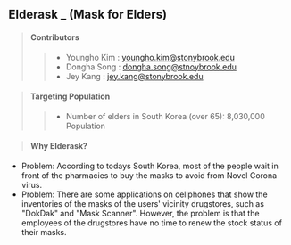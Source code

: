 ## Elderask _ (Mask for Elders)

> #### Contributors
> > - Youngho Kim : youngho.kim@stonybrook.edu
> > - Dongha Song : dongha.song@stnoybrook.edu
> > - Jey Kang    : jey.kang@stonybrook.edu


> #### Targeting Population
> > * Number of elders in South Korea (over 65): 8,030,000 Population

> #### Why Elderask?
   - Problem: According to todays South Korea, most of the people wait in front of the pharmacies to buy the masks to avoid from Novel Corona virus.
   - Problem: There are some applications on cellphones that show the inventories of the masks of the users' vicinity drugstores, such as "DokDak" and "Mask Scanner". However, the problem is that the employees of the drugstores have no time to renew the stock status of their masks. 
